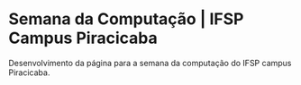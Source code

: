 # Semana da Computação | IFSP Campus Piracicaba

Desenvolvimento da página para a semana da computação do IFSP campus Piracicaba.